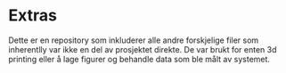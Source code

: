 # Extras

Dette er en repository som inkluderer alle andre forskjelige filer som inherentlly var ikke en del av prosjektet direkte. De var brukt for enten 3d printing eller å lage figurer og behandle data som ble målt av systemet.
